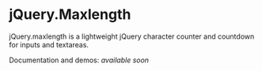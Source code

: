 # jQuery.Maxlength

jQuery.maxlength is a lightweight jQuery character counter and countdown for inputs and textareas.

Documentation and demos: *available soon*
